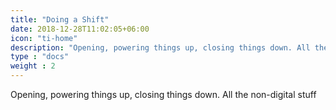 ```yaml
---
title: "Doing a Shift"
date: 2018-12-28T11:02:05+06:00
icon: "ti-home"
description: "Opening, powering things up, closing things down. All the non-digital stuff"
type : "docs"
weight : 2
---
```


Opening, powering things up, closing things down. All the non-digital stuff
